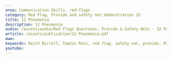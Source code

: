 ```yaml
---
area: Communication Skills, red-flags
category: Red Flag, Provide and safety net demonstration 12
title: 12 Pneumonia
description: 12 Pneumonia
audio: /assets/audio/Red Flags Questions, Provide & Safety Nets - 12 Pneumonia in childhood - MQ.mp3
article: /assets/publication/12 Pneumonia.pdf
www: 
keywords: Keith Birrell, Tamzin Ross, red flag, safety net, provide, Pneumonia
youtube: 
--- 
```

